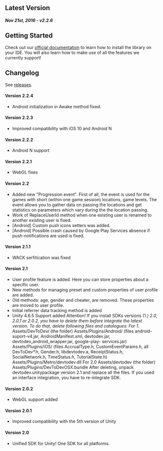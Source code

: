 Latest Version 
--------------
##### _Nov 21st, 2016_ - v2.2.6

Getting Started
---------------
Check out our [official documentation](https://www.devtodev.com/help/72/devtodev_sdk_for_unity_integration/) to learn how to install the library on your IDE. You will also learn how to make use of all the features we currently support!

Changelog
---------
See [releases](https://github.com/devtodev-analytics/unity-sdk/releases).

#### Version 2.2.4
* Android initialization in Awake method fixed.

#### Version 2.2.3
* Improved compatibility with iOS 10 and Android N

#### Version 2.2.2
* Android N support

#### Version 2.2.1
* WebGL fixes

#### Version 2.2
* Added new "Progression event". First of all, the event is used for the games with short (within one game session) locations, game levels. The event allows you to gather data on passing the locations and get statistics on parameters which vary during the the location passing.
* Work of ReplaceUserId method when one existing user is renamed to another existing user is fixed.
* [Android] Custom push icons setters was added.
* [Android] Possible crash caused by Google Play Services absence if push-notifications are used is fixed.

#### Version 2.1.1
* WACK serfitication was fixed

#### Version 2.1
* User profile feature is added. Here you can store properties about a specific user.
* New methods for managing preset and custom properties of user profile are added.
* Old methods: age, gender and cheater, are removed. These properties are moved to user profile.
* Initial referrer data tracking method is added
* Unity 4.6.5 Support added
 Attention! If you install SDKs versions (1.*) 2.0, 2.0.1 or 2.0.2, you have to delete them before integrate the latest version. To do that, delete following files and catalogues:
 For 1.*
 Assets/DevToDev/ (the folder)
 Assets/Plugins/Android/  (files android-suport-v4.jar, AndroidManifest.xml, devtodev.jar, devtodev_android_wrapper.jar, google-play-  services.jar)
 Assets/Plugins/iOS/ (files AccrualType.h, CustomEventParams.h, all DevToDev*.h, Gender.h, libdevtodev.a, ReceiptStatus.h, SocialNetwork.h, TimeStatus.h, TutorialState.h)
 Assets/Plugins/Metro/devtodev.dll
 For 2.0
 Assets/devtodev (the folder) 
 Assets/Plugins/DevToDevOSX.bundle
 After deleting, unpack devtodev.unitypackage version 2.1 and replace all the files. If you used an ​interface integration, you have to re-integrate SDK.

#### Version 2.0.2
* WebGL support added

#### Version 2.0.1
* Improved compatibility with the 5th version of Unity

#### Version 2.0
* Unified SDK for Unity! One SDK for all platforms.
